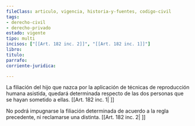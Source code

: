 ```yaml
---
fileClass: articulo, vigencia, historia-y-fuentes, codigo-civil
tags:
- derecho-civil
- derecho-privado
estado: vigente
tipo: multi
incisos: ["[[Art. 182 inc. 2]]", "[[Art. 182 inc. 1]]"]
libro:
titulo:
parrafo:
corriente-juridica:

---
```

La filiación del hijo que nazca por la aplicación de técnicas de reproducción humana asistida, quedará determinada respecto de las dos personas que se hayan sometido a ellas. [[Art. 182 inc. 1| ]]

No podrá impugnarse la filiación determinada de acuerdo a la regla precedente, ni reclamarse una distinta. [[Art. 182 inc. 2| ]]